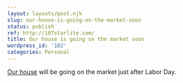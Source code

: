 ```yaml
---
layout: layouts/post.njk
slug: our-house-is-going-on-the-market-soon
status: publish
ref: http://107starlite.com/
title: Our house is going on the market soon
wordpress_id: '102'
categories: Personal
---
```


[Our house](http://107starlite.com/) will be going on the market just after Labor Day.
